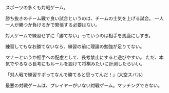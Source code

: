 スポーツの多くも対戦ゲーム。

勝ち抜きのチーム戦で良い試合というのは、チームの士気を上げる試合。
一人一人が勝つか負けるかで緊張する必要はない。

対人ゲームで練習せずに「勝てない」っていうのは相手を馬鹿にしすぎ。

練習してもなお勝てないなら、練習の前に理論の勉強が足りてない。

マナーというか相手への配慮として、長考禁止にすると遊びやすい。
ただ、本気でやるなら長考にもルールを設けて将棋みたいに計測したらいい。

「対人戦で練習サボってなんで勝てると思ってんだ！」(大空スバル)

最悪の対戦ゲームは、プレイヤーがいない対戦ゲーム。マッチングできない。
